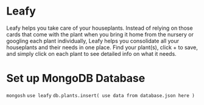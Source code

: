# Leafy
Leafy helps you take care of your houseplants. Instead of relying on those cards that come with the plant when you bring it home from the nursery or googling each plant individually, Leafy helps you consolidate all your houseplants and their needs in one place. Find your plant(s), click + to save, and simply click on each plant to see detailed info on what it needs.

# Set up MongoDB Database
`mongosh`
`use leafy`
`db.plants.insert( use data from database.json here )`
